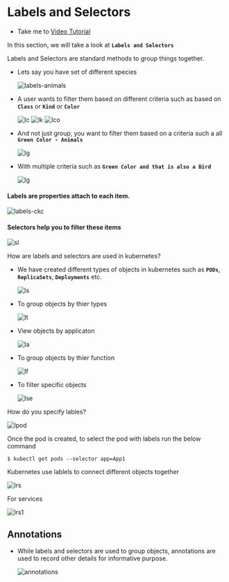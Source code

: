 # Labels and Selectors
  - Take me to [Video Tutorial](https://kodekloud.com/courses/539883/lectures/9816604)
  
In this section, we will take a look at **`Labels and Selectors`**

Labels and Selectors are standard methods to group things together.
- Lets say you have set of different species 
  
  ![labels-animals](../../images/labels-animals.PNG)
  
- A user wants to filter them based on different criteria such as based on  **`Class`** or **`Kind`** or **`Color`**

  ![lc](../../images/lc.PNG)
  ![lk](../../images/lk.PNG)
  ![lco](../../images/lco.PNG)
  
- And not just group, you want to filter them based on a criteria such a all **`Green Color - Animals`**

  ![lg](../../images/lg.PNG)
  
- With multiple criteria such as **`Green Color and that is also a Bird`**

  ![lg](../../images/lg.PNG)
  
#### Labels are properties attach to each item.

  ![labels-ckc](../../images/labels-ckc.PNG)
  
#### Selectors help you to filter these items
 
  ![sl](../../images/sl.PNG)
  
How are labels and selectors are used in kubernetes?
- We have created different types of objects in kubernetes such as **`PODs`**, **`ReplicaSets`**, **`Deployments`** etc.
  
  ![ls](../../images/ls.PNG)
  
- To group objects by thier types

  ![lt](../../images/lt.PNG)
  
- View objects by applicaton
  
  ![la](../../images/la.PNG)
  
- To group objects by thier function
 
  ![lf](../../images/lf.PNG)
 
- To filter specific objects

  ![lse](../../images/lse.PNG)

How do you specify lables?
 
 ![lpod](../../images/lpod.PNG)
 
Once the pod is created, to select the pod with labels run the below command
```
$ kubectl get pods --selector app=App1
```

Kubernetes use lablels to connect different objects together

  ![lrs](../../images/lrs.PNG)

For services
 
  ![lrs1](../../images/lrs1.PNG)
  
## Annotations
- While labels and selectors are used to group objects, annotations are used to record other details for informative purpose.
  
  ![annotations](../../images/annotations.PNG)
